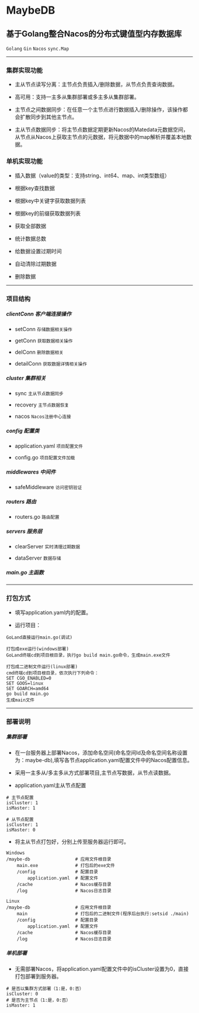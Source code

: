 # MaybeDB

## 基于Golang整合Nacos的分布式键值型内存数据库

`Golang` `Gin` `Nacos` `sync.Map`

***

### 集群实现功能

* 主从节点读写分离：主节点负责插入/删除数据，从节点负责查询数据。

* 高可用：支持一主多从集群部署或多主多从集群部署。

* 主节点之间数据同步：在任意一个主节点进行数据插入/删除操作，该操作都会扩散同步到其他主节点。

* 主从节点数据同步：将主节点数据定期更新Nacos的Matedata元数据空间，从节点从Nacos上获取主节点的元数据，将元数据中的map解析并覆盖本地数据。

### 单机实现功能

* 插入数据（value的类型：支持string、int64、map、int类型数组）

* 根据key查找数据

* 根据key中关键字获取数据列表

* 根据key的前缀获取数据列表

* 获取全部数据

* 统计数据总数

* 给数据设置过期时间

* 自动清除过期数据

* 删除数据

***

### 项目结构

##### clientConn 客户端连接操作

* setConn `存储数据相关操作`

* getConn `获取数据相关操作`

* delConn `删除数据相关`

* detailConn `获取数据详情相关操作`

##### cluster 集群相关

* sync `主从节点数据同步`

* recovery `主节点数据恢复`

* nacos `Nacos注册中心连接`

##### config 配置类

* application.yaml `项目配置文件`

* config.go `项目配置文件加载`

##### middlewares 中间件

* safeMiddleware `访问密钥验证`

##### routers 路由

* routers.go `路由配置`

##### servers 服务层

* clearServer `实时清理过期数据`

* dataServer `数据存储`

##### main.go 主函数

***

### 打包方式

* 填写application.yaml内的配置。

* 运行项目：

```
GoLand直接运行main.go(调试)

打包成exe运行(windows部署)
GoLand终端cd到项目根目录，执行go build main.go命令，生成main.exe文件

打包成二进制文件运行(linux部署)
cmd终端cd到项目根目录，依次执行下列命令：
SET CGO_ENABLED=0
SET GOOS=linux
SET GOARCH=amd64
go build main.go
生成main文件
```

***

### 部署说明

##### 集群部署

* 在一台服务器上部署Nacos，添加命名空间(命名空间Id及命名空间名称设置为：maybe-db),填写各节点application.yaml配置文件中的Nacos配置信息。

* 采用一主多从/多主多从方式部署项目,主节点写数据，从节点读数据。

* application.yaml主从节点配置

```
# 主节点配置
isCluster: 1
isMaster: 1

# 从节点配置
isCluster: 1
isMaster: 0
```

* 将主从节点打包好，分别上传至服务器运行即可。

```
Windows
/maybe-db                 # 应用文件根目录
    main.exe              # 打包后的exe文件
    /config               # 配置目录
        application.yaml  # 配置文件
    /cache                # Nacos缓存目录
    /log                  # Nacos日志目录
    
Linux
/maybe-db                 # 应用文件根目录
    main                  # 打包后的二进制文件(程序后台执行:setsid ./main)
    /config               # 配置目录
        application.yaml  # 配置文件
    /cache                # Nacos缓存目录
    /log                  # Nacos日志目录
```

##### 单机部署

* 无需部署Nacos，将application.yaml配置文件中的isCluster设置为0，直接打包部署到服务器。

```
# 是否以集群方式部署（1:是，0:否）
isCluster: 0
# 是否为主节点（1:是，0:否）
isMaster: 1
```